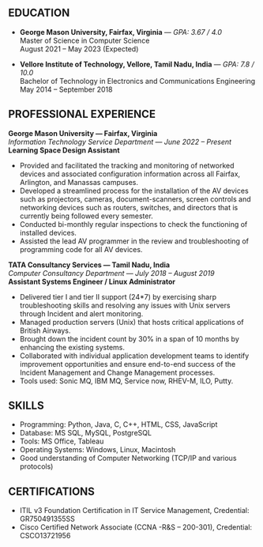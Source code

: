 ## EDUCATION
* **George Mason University, Fairfax, Virginia** — *GPA: 3.67 / 4.0*  
  Master of Science in Computer Science  
  August 2021 – May 2023 (Expected)

* **Vellore Institute of Technology, Vellore, Tamil Nadu, India** — *GPA: 7.8 / 10.0*  
  Bachelor of Technology in Electronics and Communications Engineering  
  May 2014 – September 2018

## PROFESSIONAL EXPERIENCE
**George Mason University — Fairfax, Virginia**  
*Information Technology Service Department* — *June 2022 – Present*  
**Learning Space Design Assistant**
* Provided and facilitated the tracking and monitoring of networked devices and associated configuration information across all Fairfax, Arlington, and Manassas campuses.
* Developed a streamlined process for the installation of the AV devices such as projectors, cameras, document-scanners, screen controls and networking devices such as routers, switches, and directors that is currently being followed every semester.
* Conducted bi-monthly regular inspections to check the functioning of installed devices.
* Assisted the lead AV programmer in the review and troubleshooting of programming code for all AV devices.

**TATA Consultancy Services — Tamil Nadu, India**  
*Computer Consultancy Department* — *July 2018 – August 2019*  
**Assistant Systems Engineer / Linux Administrator**
* Delivered tier I and tier II support (24*7) by exercising sharp troubleshooting skills and resolving any issues with Unix servers through Incident and alert monitoring.
* Managed production servers (Unix) that hosts critical applications of British Airways.
* Brought down the incident count by 30% in a span of 10 months by enhancing the existing systems.
* Collaborated with individual application development teams to identify improvement opportunities and ensure end-to-end success of the Incident Management and Change Management processes.
* Tools used: Sonic MQ, IBM MQ, Service now, RHEV-M, ILO, Putty.

## SKILLS
* Programming: Python, Java, C, C++, HTML, CSS, JavaScript
* Database: MS SQL, MySQL, PostgreSQL
* Tools: MS Office, Tableau
* Operating Systems: Windows, Linux, Macintosh
* Good understanding of Computer Networking (TCP/IP and various protocols)

## CERTIFICATIONS
* ITIL v3 Foundation Certification in IT Service Management, Credential: GR750491355SS
* Cisco Certified Network Associate (CCNA -R&S – 200-301), Credential: CSCO13721956
